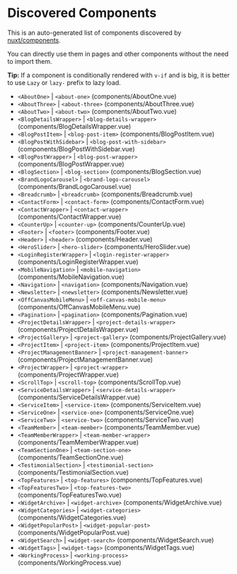 # Discovered Components

This is an auto-generated list of components discovered by [nuxt/components](https://github.com/nuxt/components).

You can directly use them in pages and other components without the need to import them.

**Tip:** If a component is conditionally rendered with `v-if` and is big, it is better to use `Lazy` or `lazy-` prefix to lazy load.

- `<AboutOne>` | `<about-one>` (components/AboutOne.vue)
- `<AboutThree>` | `<about-three>` (components/AboutThree.vue)
- `<AboutTwo>` | `<about-two>` (components/AboutTwo.vue)
- `<BlogDetailsWrapper>` | `<blog-details-wrapper>` (components/BlogDetailsWrapper.vue)
- `<BlogPostItem>` | `<blog-post-item>` (components/BlogPostItem.vue)
- `<BlogPostWithSidebar>` | `<blog-post-with-sidebar>` (components/BlogPostWithSidebar.vue)
- `<BlogPostWrapper>` | `<blog-post-wrapper>` (components/BlogPostWrapper.vue)
- `<BlogSection>` | `<blog-section>` (components/BlogSection.vue)
- `<BrandLogoCarousel>` | `<brand-logo-carousel>` (components/BrandLogoCarousel.vue)
- `<Breadcrumb>` | `<breadcrumb>` (components/Breadcrumb.vue)
- `<ContactForm>` | `<contact-form>` (components/ContactForm.vue)
- `<ContactWrapper>` | `<contact-wrapper>` (components/ContactWrapper.vue)
- `<CounterUp>` | `<counter-up>` (components/CounterUp.vue)
- `<Footer>` | `<footer>` (components/Footer.vue)
- `<Header>` | `<header>` (components/Header.vue)
- `<HeroSlider>` | `<hero-slider>` (components/HeroSlider.vue)
- `<LoginRegisterWrapper>` | `<login-register-wrapper>` (components/LoginRegisterWrapper.vue)
- `<MobileNavigation>` | `<mobile-navigation>` (components/MobileNavigation.vue)
- `<Navigation>` | `<navigation>` (components/Navigation.vue)
- `<Newsletter>` | `<newsletter>` (components/Newsletter.vue)
- `<OffCanvasMobileMenu>` | `<off-canvas-mobile-menu>` (components/OffCanvasMobileMenu.vue)
- `<Pagination>` | `<pagination>` (components/Pagination.vue)
- `<ProjectDetailsWrapper>` | `<project-details-wrapper>` (components/ProjectDetailsWrapper.vue)
- `<ProjectGallery>` | `<project-gallery>` (components/ProjectGallery.vue)
- `<ProjectItem>` | `<project-item>` (components/ProjectItem.vue)
- `<ProjectManagementBanner>` | `<project-management-banner>` (components/ProjectManagementBanner.vue)
- `<ProjectWrapper>` | `<project-wrapper>` (components/ProjectWrapper.vue)
- `<ScrollTop>` | `<scroll-top>` (components/ScrollTop.vue)
- `<ServiceDetailsWrapper>` | `<service-details-wrapper>` (components/ServiceDetailsWrapper.vue)
- `<ServiceItem>` | `<service-item>` (components/ServiceItem.vue)
- `<ServiceOne>` | `<service-one>` (components/ServiceOne.vue)
- `<ServiceTwo>` | `<service-two>` (components/ServiceTwo.vue)
- `<TeamMember>` | `<team-member>` (components/TeamMember.vue)
- `<TeamMemberWrapper>` | `<team-member-wrapper>` (components/TeamMemberWrapper.vue)
- `<TeamSectionOne>` | `<team-section-one>` (components/TeamSectionOne.vue)
- `<TestimonialSection>` | `<testimonial-section>` (components/TestimonialSection.vue)
- `<TopFeatures>` | `<top-features>` (components/TopFeatures.vue)
- `<TopFeaturesTwo>` | `<top-features-two>` (components/TopFeaturesTwo.vue)
- `<WidgetArchive>` | `<widget-archive>` (components/WidgetArchive.vue)
- `<WidgetCategories>` | `<widget-categories>` (components/WidgetCategories.vue)
- `<WidgetPopularPost>` | `<widget-popular-post>` (components/WidgetPopularPost.vue)
- `<WidgetSearch>` | `<widget-search>` (components/WidgetSearch.vue)
- `<WidgetTags>` | `<widget-tags>` (components/WidgetTags.vue)
- `<WorkingProcess>` | `<working-process>` (components/WorkingProcess.vue)

